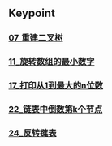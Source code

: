 ## Keypoint
### [07_重建二叉树](07_重建二叉树.md)
### [11_旋转数组的最小数字](11_旋转数组的最小数字.md)
### [17_打印从1到最大的n位数](17_打印从1到最大的n位数.md)
### [22_链表中倒数第k个节点](22_链表中倒数第k个节点.md)
### [24_反转链表](24_反转链表.md)
